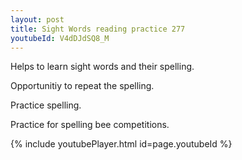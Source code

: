 ```yaml
---
layout: post
title: Sight Words reading practice 277
youtubeId: V4dDJdSQ8_M
---
```

 
 
Helps to learn sight words and their spelling.

Opportunitiy to repeat the spelling. 

Practice spelling. 
 
Practice for spelling bee competitions. 
 
{% include youtubePlayer.html id=page.youtubeId %}
 
 
